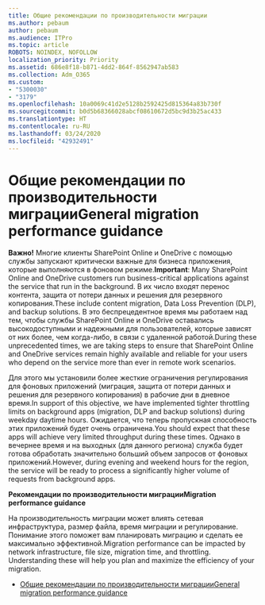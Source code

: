 ```yaml
---
title: Общие рекомендации по производительности миграции
ms.author: pebaum
author: pebaum
ms.audience: ITPro
ms.topic: article
ROBOTS: NOINDEX, NOFOLLOW
localization_priority: Priority
ms.assetid: 686e8f18-b871-4dd2-864f-8562947ab583
ms.collection: Adm_O365
ms.custom:
- "5300030"
- "3179"
ms.openlocfilehash: 10a0069c41d2e5128b2592425d815364a83b730f
ms.sourcegitcommit: b0d5b68366028abcf08610672d5bc9d3b25ac433
ms.translationtype: HT
ms.contentlocale: ru-RU
ms.lasthandoff: 03/24/2020
ms.locfileid: "42932491"
---
```

# <a name="general-migration-performance-guidance"></a><span data-ttu-id="8eedc-102">Общие рекомендации по производительности миграции</span><span class="sxs-lookup"><span data-stu-id="8eedc-102">General migration performance guidance</span></span>

<span data-ttu-id="8eedc-103">**Важно!** Многие клиенты SharePoint Online и OneDrive с помощью службы запускают критически важные для бизнеса приложения, которые выполняются в фоновом режиме.</span><span class="sxs-lookup"><span data-stu-id="8eedc-103">**Important**: Many SharePoint Online and OneDrive customers run business-critical applications against the service that run in the background.</span></span> <span data-ttu-id="8eedc-104">В их число входят перенос контента, защита от потери данных и решения для резервного копирования.</span><span class="sxs-lookup"><span data-stu-id="8eedc-104">These include content migration, Data Loss Prevention (DLP), and backup solutions.</span></span> <span data-ttu-id="8eedc-105">В это беспрецедентное время мы работаем над тем, чтобы службы SharePoint Online и OneDrive оставались высокодоступными и надежными для пользователей, которые зависят от них более, чем когда-либо, в связи с удаленной работой.</span><span class="sxs-lookup"><span data-stu-id="8eedc-105">During these unprecedented times, we are taking steps to ensure that SharePoint Online and OneDrive services remain highly available and reliable for your users who depend on the service more than ever in remote work scenarios.</span></span>

<span data-ttu-id="8eedc-106">Для этого мы установили более жесткие ограничения регулирования для фоновых приложений (миграция, защита от потери данных и решения для резервного копирования) в рабочие дни в дневное время.</span><span class="sxs-lookup"><span data-stu-id="8eedc-106">In support of this objective, we have implemented tighter throttling limits on background apps (migration, DLP and backup solutions) during weekday daytime hours.</span></span> <span data-ttu-id="8eedc-107">Ожидается, что теперь пропускная способность этих приложений будет очень ограничена.</span><span class="sxs-lookup"><span data-stu-id="8eedc-107">You should expect that these apps will achieve very limited throughput during these times.</span></span> <span data-ttu-id="8eedc-108">Однако в вечернее время и на выходных (для данного региона) служба будет готова обработать значительно больший объем запросов от фоновых приложений.</span><span class="sxs-lookup"><span data-stu-id="8eedc-108">However, during evening and weekend hours for the region, the service will be ready to process a significantly higher volume of requests from background apps.</span></span>

<span data-ttu-id="8eedc-109">**Рекомендации по производительности миграции**</span><span class="sxs-lookup"><span data-stu-id="8eedc-109">**Migration performance guidance**</span></span>

<span data-ttu-id="8eedc-p103">На производительность миграции может влиять сетевая инфраструктура, размер файла, время миграции и регулирование. Понимание этого поможет вам планировать миграцию и сделать ее максимально эффективной.</span><span class="sxs-lookup"><span data-stu-id="8eedc-p103">Migration performance can be impacted by network infrastructure, file size, migration time, and throttling. Understanding these will help you plan and maximize the efficiency of your migration.</span></span>

- [<span data-ttu-id="8eedc-112">Общие рекомендации по производительности миграции</span><span class="sxs-lookup"><span data-stu-id="8eedc-112">General migration performance guidance</span></span>](https://docs.microsoft.com/sharepointmigration/sharepoint-online-and-onedrive-migration-speed)
